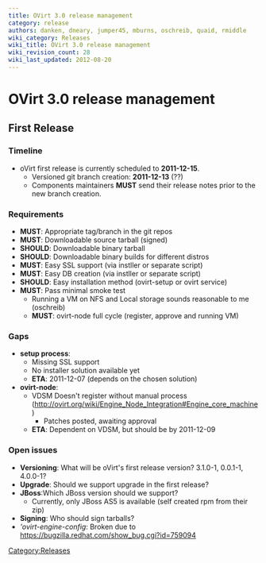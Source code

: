 ```yaml
---
title: OVirt 3.0 release management
category: release
authors: danken, dneary, jumper45, mburns, oschreib, quaid, rmiddle
wiki_category: Releases
wiki_title: OVirt 3.0 release management
wiki_revision_count: 28
wiki_last_updated: 2012-08-20
---
```


# OVirt 3.0 release management

## First Release

### Timeline

*   oVirt first release is currently scheduled to **2011-12-15**.
    -   Versioned git branch creation: **2011-12-13** (??)
    -   Components maintainers **MUST** send their release notes prior to the new branch creation.

### Requirements

*   **MUST**: Appropriate tag/branch in the git repos
*   **MUST**: Downloadable source tarball (signed)
*   **SHOULD**: Downloadable binary tarball
*   **SHOULD**: Downloadable binary builds for different distros
*   **MUST**: Easy SSL support (via instller or separate script)
*   **MUST**: Easy DB creation (via instller or separate script)
*   **SHOULD**: Easy installation method (ovirt-setup or ovirt service)
*   **MUST**: Pass minimal smoke test
    -   Running a VM on NFS and Local storage sounds reasonable to me (oschreib)
    -   **MUST**: ovirt-node full cycle (register, approve and running VM)

### Gaps

*   **setup process**:
    -   Missing SSL support
    -   No installer solution available yet
    -   **ETA**: 2011-12-07 (depends on the chosen solution)
*   **ovirt-node**:
    -   VDSM Doesn't register without manual process (http://ovirt.org/wiki/Engine_Node_Integration#Engine_core_machine)
        -   Patches posted, awaiting approval
    -   **ETA**: Dependent on VDSM, but should be by 2011-12-09

### Open issues

*   **Versioning**: What will be oVirt's first release version? 3.1.0-1, 0.0.1-1, 4.0.0-1?
*   **Upgrade**: Should we support upgrade in the first release?
*   **JBoss**:Which JBoss version should we support?
    -   Currently, only JBoss AS5 is available (self created rpm from their zip)
*   **Signing**: Who should sign tarballs?
*   *'ovirt-engine-config*: Broken due to <https://bugzilla.redhat.com/show_bug.cgi?id=759094>

<Category:Releases>
